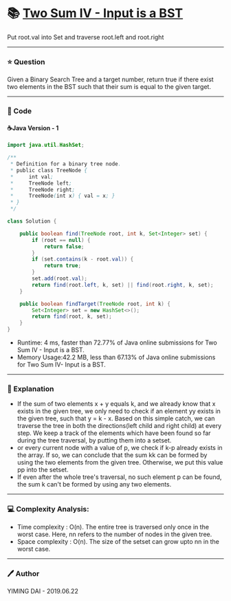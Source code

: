 # :books: [Two Sum IV - Input is a BST](https://leetcode.com/problems/two-sum-iv-input-is-a-bst/)
Put root.val into Set and traverse root.left and root.right

---

### :star: Question
Given a Binary Search Tree and a target number, return true if there exist
two elements in the BST such that their sum is equal to the given target.

---

### :hammer: Code
#### :coffee:Java Version - 1
```java
import java.util.HashSet;

/**
 * Definition for a binary tree node.
 * public class TreeNode {
 *     int val;
 *     TreeNode left;
 *     TreeNode right;
 *     TreeNode(int x) { val = x; }
 * }
 */

class Solution {

    public boolean find(TreeNode root, int k, Set<Integer> set) {
        if (root == null) {
            return false;
        }
        if (set.contains(k - root.val)) {
            return true;
        }
        set.add(root.val);
        return find(root.left, k, set) || find(root.right, k, set);
    }

    public boolean findTarget(TreeNode root, int k) {
        Set<Integer> set = new HashSet<>();
        return find(root, k, set);
    }
}
```
- Runtime: 4 ms, faster than 72.77% of Java online submissions for Two Sum IV - Input is a BST.
- Memory Usage:42.2 MB, less than 67.13% of Java online submissions for Two Sum IV- Input is a BST.

---

### :pencil: Explanation
- If the sum of two elements x + y equals k, and we already know that x exists in the given tree, we only need to check if an element yy exists in the given tree, such that y = k - x. Based on this simple catch, we can traverse the tree in both the directions(left child and right child) at every step. We keep a track of the elements which have been found so far during the tree traversal, by putting them into a setset.
- or every current node with a value of p, we check if k-p already exists in the array. If so, we can conclude that the sum kk can be formed by using the two elements from the given tree. Otherwise, we put this value pp into the setset.
- If even after the whole tree's traversal, no such element p can be found, the sum k can't be formed by using any two elements.

---

### :computer: Complexity Analysis:
- Time complexity : O(n). The entire tree is traversed only once in the worst case. Here, nn refers to the number of nodes in the given tree.
- Space complexity : O(n). The size of the setset can grow upto nn in the worst case.

---

### :pen: Author
YIMING DAI - 2019.06.22

